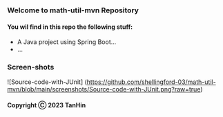 ### Welcome to math-util-mvn Repository

#### You wil find in this repo the following stuff:

* A Java project using Spring Boot...
* ...



### Screen-shots
![Source-code-with-JUnit] (https://github.com/shellingford-03/math-util-mvn/blob/main/screenshots/Source-code-with-JUnit.png?raw=true)
#### Copyright Ⓒ 2023 TanHin 

